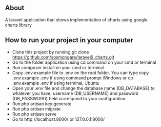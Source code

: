 ## About 
A laravel application that shows implementation of charts using google charts library 

## How to run your project in your computer
- Clone this project by running git clone https://github.com/sosmongare/laravel9_charts.git
- Go to the folder application using cd command on your cmd or terminal
- Run composer install on your cmd or terminal
- Copy .env.example file to .env on the root folder. You can type copy .env.example .env if using command prompt Windows or cp .env.example .env if using terminal, Ubuntu
- Open your .env file and change the database name (DB_DATABASE) to whatever you have, username (DB_USERNAME) and password (DB_PASSWORD) field correspond to your configuration.
- Run php artisan key:generate
- Run php artisan migrate
- Run php artisan serve
- Go to http://localhost:8000/ or 127.0.0.1:8000/
